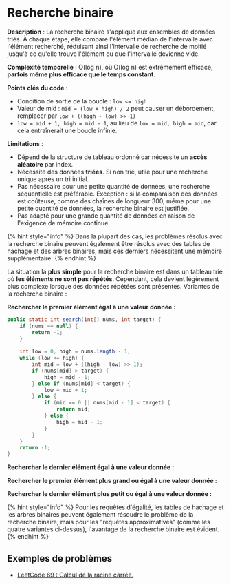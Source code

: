 # Recherche binaire

**Description** : La recherche binaire s'applique aux ensembles de données triés. À chaque étape, elle compare l'élément médian de l'intervalle avec l'élément recherché, réduisant ainsi l'intervalle de recherche de moitié jusqu'à ce qu'elle trouve l'élément ou que l'intervalle devienne vide.

**Complexité temporelle** : O(log n), où O(log n) est extrêmement efficace, **parfois même plus efficace que le temps constant**.

**Points clés du code** :

- Condition de sortie de la boucle : `low <= high`
- Valeur de mid : `mid = (low + high) / 2` peut causer un débordement, remplacer par `low + ((high - low) >> 1)`
- `low = mid + 1, high = mid - 1`, au lieu de `low = mid, high = mid`, car cela entraînerait une boucle infinie.

**Limitations** :

- Dépend de la structure de tableau ordonné car nécessite un **accès aléatoire** par index.
- Nécessite des données **triées**. Si non trié, utile pour une recherche unique après un tri initial.
- Pas nécessaire pour une petite quantité de données, une recherche séquentielle est préférable. Exception : si la comparaison des données est coûteuse, comme des chaînes de longueur 300, même pour une petite quantité de données, la recherche binaire est justifiée.
- Pas adapté pour une grande quantité de données en raison de l'exigence de mémoire continue.

{% hint style="info" %}
Dans la plupart des cas, les problèmes résolus avec la recherche binaire peuvent également être résolus avec des tables de hachage et des arbres binaires, mais ces derniers nécessitent une mémoire supplémentaire.
{% endhint %}

La situation la **plus simple** pour la recherche binaire est dans un tableau trié où **les éléments ne sont pas répétés**. Cependant, cela devient légèrement plus complexe lorsque des données répétées sont présentes. Variantes de la recherche binaire :

**Rechercher le premier élément égal à une valeur donnée :**

```java
public static int search(int[] nums, int target) {
    if (nums == null) {
        return -1;
    }
    
    int low = 0, high = nums.length - 1;
    while (low <= high) {
        int mid = low + ((high - low) >> 1);
        if (nums[mid] > target) {
            high = mid - 1;
        } else if (nums[mid] < target) {
            low = mid + 1;
        } else {
            if (mid == 0 || nums[mid - 1] < target) {
                return mid;
            } else {
                high = mid - 1;
            }
        }
    }
    return -1;
}
```

**Rechercher le dernier élément égal à une valeur donnée :**

**Rechercher le premier élément plus grand ou égal à une valeur donnée :**

**Rechercher le dernier élément plus petit ou égal à une valeur donnée :**

{% hint style="info" %}
Pour les requêtes d'égalité, les tables de hachage et les arbres binaires peuvent également résoudre le problème de la recherche binaire, mais pour les "requêtes approximatives" (comme les quatre variantes ci-dessus), l'avantage de la recherche binaire est évident.
{% endhint %}

## Exemples de problèmes

* [LeetCode 69 : Calcul de la racine carrée.](https://github.com/StoneYunZhao/algorithm/blob/master/src/main/java/com/zhaoyun/leetcode/search/LT69.java)